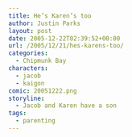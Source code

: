 ```yaml
---
title: He’s Karen’s too
author: Justin Parks
layout: post
date: 2005-12-22T02:39:52+00:00
url: /2005/12/21/hes-karens-too/
categories:
  - Chipmunk Bay
characters:
  - jacob
  - kaigon
comic: 20051222.png 
storyline:
  - Jacob and Karen have a son
tags:
  - parenting  
---
```

